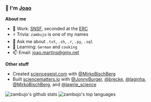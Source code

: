 ### 👋 I'm [Joao](https://en.wikipedia.org/wiki/Jo%C3%A3o)

**About me**

- 🔭 Work: [SNSF](http://www.snf.ch), seconded at the [ERC](https://erc.europa.eu)
- ⚡ Trivia: `zambujo` is one of my names
- 💬 Ask me about `.txt`, `.sh`, `.r`, `.py`, `.sql`
- 🌱 Learning: `German` and `cooking`
- 📫 Email: [joao.martins@gmx.net](mailto:joao.martins@gmx.net)

**Other stuff**

- Created [sciencegeist.com](https://www.sciencegeist.com) with [@MirkoBischBerg](https://twitter.com/MirkoBischBerg)
- Built [sciencematters.io](https://github.com/SciMts) with [@JonnyBurger](https://github.com/JonnyBurger), [@brecke](https://github.com/brecke), [@laginha](https://github.com/laginha), [@MirkoBischBerg](https://twitter.com/MirkoBischBerg), and [@lawrie_science](https://twitter.com/lawrie_science)

![zambujo's github stats](https://github-readme-stats.vercel.app/api?username=zambujo&show_icons=true&hide_border=true&hide=prs) ![zambujo's top languages](https://github-readme-stats.vercel.app/api/top-langs/?username=zambujo&layout=compact?hide=html)
